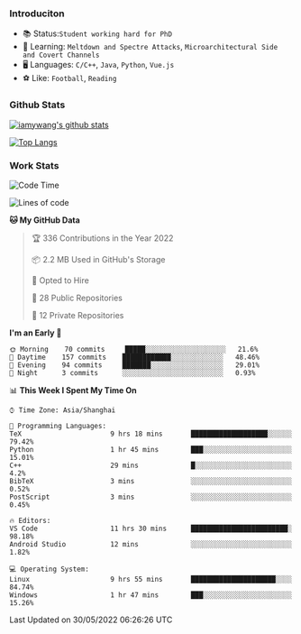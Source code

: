 ### Introduciton

- 📚 Status:`Student working hard for PhD`
- 🔎 Learning: `Meltdown and Spectre Attacks`, `Microarchitectural Side and Covert Channels`
- 🖥️ Languages: `C/C++`, `Java`, `Python`, `Vue.js`
- ⚽ Like: `Football`, `Reading`

### Github Stats

[![iamywang's github stats](https://github-readme-stats.vercel.app/api?username=iamywang&count_private=true&show_icons=true)]()

[![Top Langs](https://github-readme-stats.vercel.app/api/top-langs/?username=iamywang&layout=compact)]()

### Work Stats

<!--START_SECTION:waka-->
![Code Time](http://img.shields.io/badge/Code%20Time-363%20hrs%2034%20mins-blue)

![Lines of code](https://img.shields.io/badge/From%20Hello%20World%20I%27ve%20Written--40%20Thousand%20lines%20of%20code-blue)

**🐱 My GitHub Data** 

> 🏆 336 Contributions in the Year 2022
 > 
> 📦 2.2 MB Used in GitHub's Storage 
 > 
> 💼 Opted to Hire
 > 
> 📜 28 Public Repositories 
 > 
> 🔑 12 Private Repositories  
 > 
**I'm an Early 🐤** 

```text
🌞 Morning    70 commits     █████░░░░░░░░░░░░░░░░░░░░   21.6% 
🌆 Daytime    157 commits    ████████████░░░░░░░░░░░░░   48.46% 
🌃 Evening    94 commits     ███████░░░░░░░░░░░░░░░░░░   29.01% 
🌙 Night      3 commits      ░░░░░░░░░░░░░░░░░░░░░░░░░   0.93%

```


📊 **This Week I Spent My Time On** 

```text
⌚︎ Time Zone: Asia/Shanghai

💬 Programming Languages: 
TeX                      9 hrs 18 mins       ███████████████████░░░░░░   79.42% 
Python                   1 hr 45 mins        ███░░░░░░░░░░░░░░░░░░░░░░   15.01% 
C++                      29 mins             █░░░░░░░░░░░░░░░░░░░░░░░░   4.2% 
BibTeX                   3 mins              ░░░░░░░░░░░░░░░░░░░░░░░░░   0.52% 
PostScript               3 mins              ░░░░░░░░░░░░░░░░░░░░░░░░░   0.45%

🔥 Editors: 
VS Code                  11 hrs 30 mins      ████████████████████████░   98.18% 
Android Studio           12 mins             ░░░░░░░░░░░░░░░░░░░░░░░░░   1.82%

💻 Operating System: 
Linux                    9 hrs 55 mins       █████████████████████░░░░   84.74% 
Windows                  1 hr 47 mins        ███░░░░░░░░░░░░░░░░░░░░░░   15.26%

```


 Last Updated on 30/05/2022 06:26:26 UTC
<!--END_SECTION:waka-->
